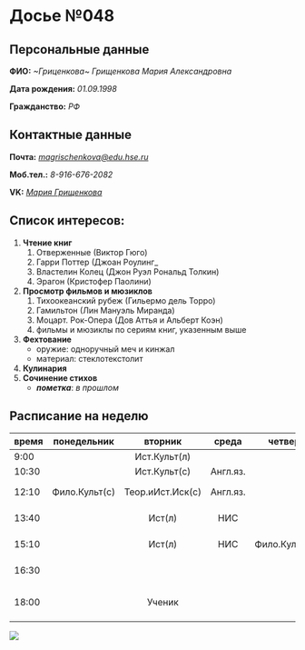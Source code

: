# Досье №048
## Персональные данные
__ФИО:__ _~Гриценкова~ Грищенкова Мария Александровна_

__Дата рождения:__ _01.09.1998_

__Гражданство:__ _РФ_

## Контактные данные
__Почта:__ _<magrischenkova@edu.hse.ru>_

__Моб.тел.:__ _8-916-676-2082_

__VK:__ _[Мария Грищенкова](https://vk.com/id125890089 "котик")_

## Список интересов:
1. __Чтение книг__
	1. Отверженные (Виктор Гюго)
 	2. Гарри Поттер (Джоан Роулинг_
	3. Властелин Колец (Джон Руэл Рональд Толкин)
	4. Эрагон (Кристофер Паолини)
2. __Просмотр фильмов и мюзиклов__
 	1. Тихоокеанский рубеж (Гильермо дель Торро)
	3. Гамильтон (Лин Мануэль Миранда)
	4. Моцарт. Рок-Опера (Дов Аттья и Альберт Коэн)
	2. фильмы и мюзиклы по сериям книг, указенным выше
3. __Фехтование__ 
	+ оружие: одноручный меч и кинжал
	+ материал: стеклотекстолит
4. __Кулинария__
5. __Сочинение стихов__
	+ ___пометка___: _в прошлом_

## Расписание на неделю
время|понедельник|вторник|среда|четверг|пятница|суббота|воскресение
---|:---:|:---:|:---:|:---:|:---:|:---:|:---:
9:00|    |Ист.Культ(л)|    |    |    |    | поспать
10:30|    |Ист.Культ(с)|Англ.яз.|    |    |Ученик| проснуться 
12:10|Фило.Культ(с)|Теор.иИст.Иск(с)|Англ.яз.|   |Теор.иИст.Иск(л)| | закончить затрак
13:40|    |Ист(л)|НИС|     |Цифр.Гр(л)|     | можно почитать
15:10|    |Ист(л)|НИС|Фило.Культ(л)|Цифр.Гр(с)|    |или глянуть фильм
16:30|    |    |    |    |   |    |начать думать о дз
18:00|    |Ученик|    |    |  |  |нервно начать делать дз


![](https://pp.userapi.com/c841439/v841439425/5e82d/gveEPIOGSjA.jpg)

